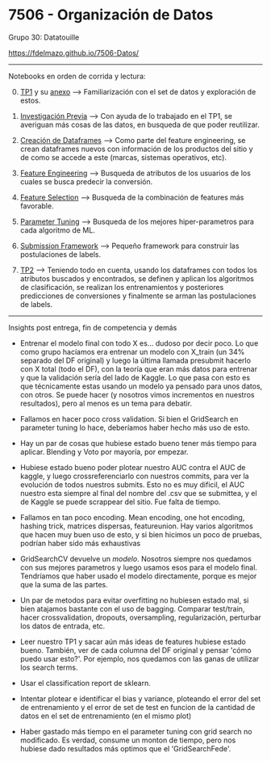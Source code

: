# 7506 - Organización de Datos

Grupo 30: Datatouille

https://fdelmazo.github.io/7506-Datos/

---

Notebooks en orden de corrida y lectura:

0. [TP1](../TP1/TP1.ipynb) y su [anexo](../TP1/anexo.ipynb) --> Familiarización con el set de datos y exploración de estos.

1. [Investigación Previa](investigacion.ipynb) --> Con ayuda de lo trabajado en el TP1, se averiguan más cosas de las datos, en busqueda de que poder reutilizar.

2. [Creación de Dataframes](new_dataframes.ipynb) --> Como parte del feature engineering, se crean dataframes nuevos con información de los productos del sitio y de como se accede a este (marcas, sistemas operativos, etc).

3. [Feature Engineering](feature_engineering.html) --> Busqueda de atributos de los usuarios de los cuales se busca predecir la conversión.

4. [Feature Selection](feature_selection.ipynb) --> Busqueda de la combinación de features más favorable.

5. [Parameter Tuning](parameter_tuning.ipynb) --> Busqueda de los mejores hiper-parametros para cada algoritmo de ML.

6. [Submission Framework](submission_framework.ipynb) --> Pequeño framework para construir las postulaciones de labels. 

7. [TP2](TP2.ipynb) --> Teniendo todo en cuenta, usando los dataframes con todos los atributos buscados y encontrados, se definen y aplican los algoritmos de clasificación, se realizan los entrenamientos y posteriores predicciones de conversiones y finalmente se arman las postulaciones de labels.

---

Insights post entrega, fin de competencia y demás

- Entrenar el modelo final con todo X es... dudoso por decir poco. Lo que como grupo hacíamos era entrenar un modelo con X_train (un 34% separado del DF original) y luego la última llamada presubmit hacerlo con X total (todo el DF), con la teoría que eran más datos para entrenar y que la validación sería del lado de Kaggle. Lo que pasa con esto es que técnicamente estas usando un modelo ya pensado para unos datos, con otros. Se puede hacer (y nosotros vimos incrementos en nuestros resultados), pero al menos es un tema para debatir.

- Fallamos en hacer poco cross validation. Si bien el GridSearch en parameter tuning lo hace, deberíamos haber hecho más uso de esto.

- Hay un par de cosas que hubiese estado bueno tener más tiempo para aplicar. Blending y Voto por mayoría, por empezar.

- Hubiese estado bueno poder plotear nuestro AUC contra el AUC de kaggle, y luego crossreferenciarlo con nuestros commits, para ver la evolución de todos nuestros submits. Esto no es muy dificil, el AUC nuestro esta siempre al final del nombre del .csv que se submittea, y el de Kaggle se puede scrappear del sitio. Fue falta de tiempo.

- Fallamos en tan poco encoding. Mean encoding, one hot encoding, hashing trick, matrices dispersas, featureunion. Hay varios algoritmos que hacen muy buen uso de esto, y si bien hicimos un poco de pruebas, podrían haber sido más exhaustivas

- GridSearchCV devuelve un *modelo*. Nosotros siempre nos quedamos con sus mejores parametros y luego usamos esos para el modelo final. Tendríamos que haber usado el modelo directamente, porque es mejor que la suma de las partes.

- Un par de metodos para evitar overfitting no hubiesen estado mal, si bien atajamos bastante con el uso de bagging. Comparar test/train, hacer crossvalidation, dropouts, oversampling, regularización, perturbar los datos de entrada, etc.

- Leer nuestro TP1 y sacar aún más ideas de features hubiese estado bueno. También, ver de cada columna del DF original y pensar 'cómo puedo usar esto?'. Por ejemplo, nos quedamos con las ganas de utilizar los search terms.

- Usar el classification report de sklearn.

- Intentar plotear e identificar el bias y variance, ploteando el error del set de entrenamiento y el error de set de test en funcion de la cantidad de datos en el set de entrenamiento (en el mismo plot)

- Haber gastado más tiempo en el parameter tuning con grid search no modificado. Es verdad, consume un monton de tiempo, pero nos hubiese dado resultados más optimos que el 'GridSearchFede'.